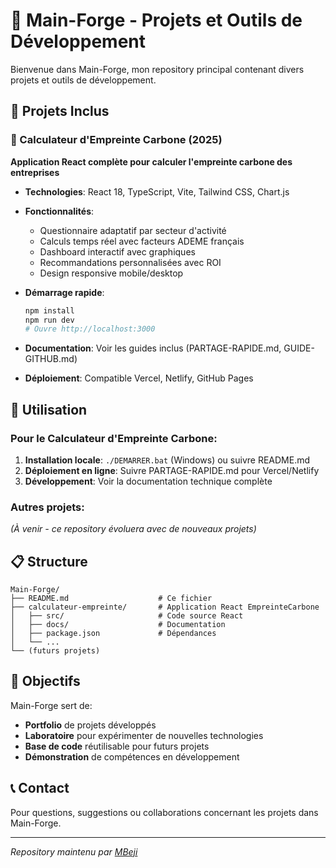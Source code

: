 # 🔨 Main-Forge - Projets et Outils de Développement

Bienvenue dans Main-Forge, mon repository principal contenant divers projets et outils de développement.

## 📁 Projets Inclus

### 🌱 Calculateur d'Empreinte Carbone (2025)
**Application React complète pour calculer l'empreinte carbone des entreprises**

- **Technologies**: React 18, TypeScript, Vite, Tailwind CSS, Chart.js
- **Fonctionnalités**: 
  - Questionnaire adaptatif par secteur d'activité
  - Calculs temps réel avec facteurs ADEME français
  - Dashboard interactif avec graphiques
  - Recommandations personnalisées avec ROI
  - Design responsive mobile/desktop

- **Démarrage rapide**:
  ```bash
  npm install
  npm run dev
  # Ouvre http://localhost:3000
  ```

- **Documentation**: Voir les guides inclus (PARTAGE-RAPIDE.md, GUIDE-GITHUB.md)
- **Déploiement**: Compatible Vercel, Netlify, GitHub Pages

## 🚀 Utilisation

### Pour le Calculateur d'Empreinte Carbone:
1. **Installation locale**: `./DEMARRER.bat` (Windows) ou suivre README.md
2. **Déploiement en ligne**: Suivre PARTAGE-RAPIDE.md pour Vercel/Netlify
3. **Développement**: Voir la documentation technique complète

### Autres projets:
*(À venir - ce repository évoluera avec de nouveaux projets)*

## 📋 Structure

```
Main-Forge/
├── README.md                    # Ce fichier
├── calculateur-empreinte/       # Application React EmpreinteCarbone
│   ├── src/                     # Code source React
│   ├── docs/                    # Documentation
│   ├── package.json             # Dépendances
│   └── ...
└── (futurs projets)
```

## 🎯 Objectifs

Main-Forge sert de:
- **Portfolio** de projets développés
- **Laboratoire** pour expérimenter de nouvelles technologies
- **Base de code** réutilisable pour futurs projets
- **Démonstration** de compétences en développement

## 📞 Contact

Pour questions, suggestions ou collaborations concernant les projets dans Main-Forge.

---

*Repository maintenu par [MBeji](https://github.com/MBeji)*
